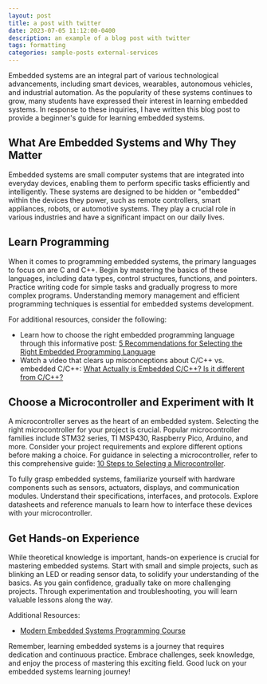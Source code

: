 ```yaml
---
layout: post
title: a post with twitter
date: 2023-07-05 11:12:00-0400
description: an example of a blog post with twitter
tags: formatting
categories: sample-posts external-services
---
```

Embedded systems are an integral part of various technological advancements, including smart devices, wearables, autonomous vehicles, and industrial automation. As the popularity of these systems continues to grow, many students have expressed their interest in learning embedded systems. In response to these inquiries, I have written this blog post to provide a beginner's guide for learning embedded systems.

## What Are Embedded Systems and Why They Matter

Embedded systems are small computer systems that are integrated into everyday devices, enabling them to perform specific tasks efficiently and intelligently. These systems are designed to be hidden or "embedded" within the devices they power, such as remote controllers, smart appliances, robots, or automotive systems. They play a crucial role in various industries and have a significant impact on our daily lives.

## Learn Programming

When it comes to programming embedded systems, the primary languages to focus on are C and C++. Begin by mastering the basics of these languages, including data types, control structures, functions, and pointers. Practice writing code for simple tasks and gradually progress to more complex programs. Understanding memory management and efficient programming techniques is essential for embedded systems development.

For additional resources, consider the following:

- Learn how to choose the right embedded programming language through this informative post: [5 Recommendations for Selecting the Right Embedded Programming Language](https://www.beningo.com/5-recommendations-for-selecting-the-right-embedded-programming-langauge/)
- Watch a video that clears up misconceptions about C/C++ vs. embedded C/C++: [What Actually is Embedded C/C++? Is it different from C/C++?](https://www.youtube.com/watch?v=KQBBWvY-s0o&ab_channel=JacobSorber)

## Choose a Microcontroller and Experiment with It

A microcontroller serves as the heart of an embedded system. Selecting the right microcontroller for your project is crucial. Popular microcontroller families include STM32 series, TI MSP430, Raspberry Pico, Arduino, and more. Consider your project requirements and explore different options before making a choice. For guidance in selecting a microcontroller, refer to this comprehensive guide: [10 Steps to Selecting a Microcontroller](https://www.example.com/selecting-a-microcontroller).

To fully grasp embedded systems, familiarize yourself with hardware components such as sensors, actuators, displays, and communication modules. Understand their specifications, interfaces, and protocols. Explore datasheets and reference manuals to learn how to interface these devices with your microcontroller.

## Get Hands-on Experience

While theoretical knowledge is important, hands-on experience is crucial for mastering embedded systems. Start with small and simple projects, such as blinking an LED or reading sensor data, to solidify your understanding of the basics. As you gain confidence, gradually take on more challenging projects. Through experimentation and troubleshooting, you will learn valuable lessons along the way.

Additional Resources:

- [Modern Embedded Systems Programming Course](https://www.youtube.com/playlist?list=PLPW8O6W-1chwyTzI3BHwBLbGQoPFxPAPM)

Remember, learning embedded systems is a journey that requires dedication and continuous practice. Embrace challenges, seek knowledge, and enjoy the process of mastering this exciting field. Good luck on your embedded systems learning journey!
